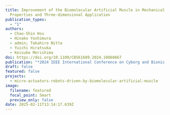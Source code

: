 ```yaml
---
title: Improvement of the Biomolecular Artificial Muscle in Mechanical
  Properties and Three-dimensional Application
publication_types:
  - "1"
authors:
  - Chao-Shin Hsu
  - Hinako Yoshimura
  - admin; Takahiro Nitta
  - Yuichi Hiratsuka
  - Keisuke Morishima
doi: https://doi.org/10.1109/CBS61689.2024.10860667
publication: "*2024 IEEE International Conference on Cyborg and Bionic Systems (CBS)*"
draft: false
featured: false
projects:
  - micro-actuators-robots-driven-by-biomolecular-artificial-muscle
image:
  filename: featured
  focal_point: Smart
  preview_only: false
date: 2025-02-11T13:14:17.639Z
---
```

